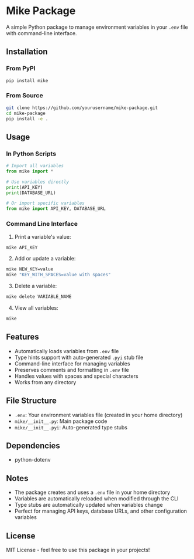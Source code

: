 # Mike Package

A simple Python package to manage environment variables in your `.env` file with command-line interface.

## Installation

### From PyPI
```bash
pip install mike
```

### From Source
```bash
git clone https://github.com/yourusername/mike-package.git
cd mike-package
pip install -e .
```

## Usage

### In Python Scripts

```python
# Import all variables
from mike import *

# Use variables directly
print(API_KEY)
print(DATABASE_URL)

# Or import specific variables
from mike import API_KEY, DATABASE_URL
```

### Command Line Interface

1. Print a variable's value:
```bash
mike API_KEY
```

2. Add or update a variable:
```bash
mike NEW_KEY=value
mike "KEY_WITH_SPACES=value with spaces"
```

3. Delete a variable:
```bash
mike delete VARIABLE_NAME
```

4. View all variables:
```bash
mike
```

## Features

- Automatically loads variables from `.env` file
- Type hints support with auto-generated `.pyi` stub file
- Command-line interface for managing variables
- Preserves comments and formatting in `.env` file
- Handles values with spaces and special characters
- Works from any directory

## File Structure

- `.env`: Your environment variables file (created in your home directory)
- `mike/__init__.py`: Main package code
- `mike/__init__.pyi`: Auto-generated type stubs

## Dependencies

- python-dotenv

## Notes

- The package creates and uses a `.env` file in your home directory
- Variables are automatically reloaded when modified through the CLI
- Type stubs are automatically updated when variables change
- Perfect for managing API keys, database URLs, and other configuration variables

## License

MIT License - feel free to use this package in your projects! 